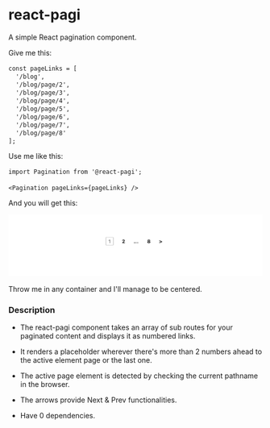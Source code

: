 # react-pagi
A simple React pagination component.

Give me this:
```
const pageLinks = [
  '/blog',
  '/blog/page/2',
  '/blog/page/3',
  '/blog/page/4',
  '/blog/page/5',
  '/blog/page/6',
  '/blog/page/7',
  '/blog/page/8'
];
```
Use me like this:
```
import Pagination from '@react-pagi';

<Pagination pageLinks={pageLinks} />
```

And you will get this:

![demo screenshot](https://github.com/husseinIsmail/react-pagi/blob/main/public/demo-screenshot.png?raw=true)

Throw me in any container and I'll manage to be centered.

### Description

- The react-pagi component takes an array of sub routes for your paginated content and displays it as numbered links.

- It renders a placeholder wherever there's more than 2 numbers ahead to the active element page or the last one.

- The active page element is detected by checking the current pathname in the browser.

- The arrows provide Next & Prev functionalities.

- Have 0 dependencies.
